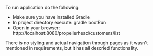 To run application do the following:
- Make sure you have installed Gradle
- In project directory execute: gradle bootRun
- Open in your browser: http://localhost:8080/propellerhead/customers/list

There is no styling and actual navigation through pages as it wasn't mentioned in requirements, but it has all descried functionality.
